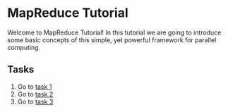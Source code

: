 # MapReduce Tutorial

Welcome to MapReduce Tutorial! In this tutorial we are going to introduce some basic concepts of this simple, yet powerful framework for parallel computing.


## Tasks
1. Go to [task 1](task1/README.md)
2. Go to [task 2](task2/README.md)
3. Go to [task 3](task3/README.md)
